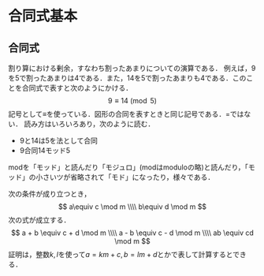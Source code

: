 # 合同式基本
## 合同式
割り算における剰余，すなわち割ったあまりについての演算である．
例えば，$9$を$5$で割ったあまりは$4$である．また，$14$を$5$で割ったあまりも$4$である．このことを合同式で表すと次のようにかける．
$$
9 \equiv 14 \pmod 5
$$
記号として$\equiv$を使っている．図形の合同を表すときと同じ記号である．$=$ではない．
読み方はいろいろあり，次のように読む．
- $9$と$14$は$5$を法として合同
- $9$合同$14$モッド$5$

$\textrm{mod}$を「モッド」と読んだり「モジュロ」(modはmoduloの略)と読んだり，「モッド」の小さいツが省略されて「モド」になったり，様々である．

次の条件が成り立つとき，
$$
a\equiv c \mod m \\\\
b\equiv d \mod m
$$
次の式が成立する．
$$
a + b \equiv c + d \mod m \\\\
a - b \equiv c - d \mod m \\\\
ab \equiv cd \mod m
$$
証明は，整数$k,l$を使って$a=km+c,b=lm+d$とかで表して計算するとできる．
